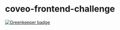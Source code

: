 # coveo-frontend-challenge

[![Greenkeeper badge](https://badges.greenkeeper.io/lbenie/coveo-frontend-challenge.svg)](https://greenkeeper.io/)